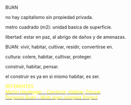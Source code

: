               
<p>BUAN
                                           
<p>no hay capitalismo sin propiedad privada.
<p>metro cuadrado (m2): unidad basica de superficie.
<p>libertad: estar en paz, al abrigo de daños y de amenazas.  
<p>BUAN: vivir, habitar, cultivar, residir, convertirse en.
<p>cultura: colere, habitar, cultivar, proteger.
<p>construir, habitar, pensar.
<p>el construir es ya en si mismo habitar, es ser.

<div><font color="#fff300">REFERENTES</font></div><div></div><div><font color="#fff300"> </font><font color="#fff300"> </font></div>
<a href="https://wiki.ead.pucv.cl/images/archive/7/70/20111011141115%21Construir_habitar_pensar_heidegger.pdf"><div><font color="#fff300">Martin Heidegger - Construir, Habitar, Pensar</font></div><div></div><div><font color="#fff300"> </font><font color="#fff300"> </font></div>
<a href="https://github.com/Guerrillaradio/buanproject"><div><font color="#fff300">Proyecto Buan - Multi layer complex Project</font></div><div></div><div><font color="#fff300"> </font><font color="#fff300"> </font></div></a>
